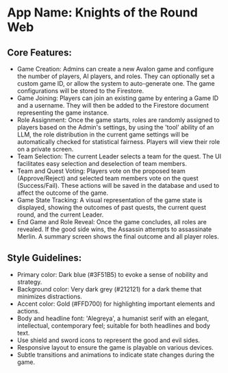 # **App Name**: Knights of the Round Web

## Core Features:

- Game Creation: Admins can create a new Avalon game and configure the number of players, AI players, and roles. They can optionally set a custom game ID, or allow the system to auto-generate one. The game configurations will be stored to the Firestore.
- Game Joining: Players can join an existing game by entering a Game ID and a username. They will then be added to the Firestore document representing the game instance.
- Role Assignment: Once the game starts, roles are randomly assigned to players based on the Admin's settings, by using the 'tool' ability of an LLM, the role distribution in the current game settings will be automatically checked for statistical fairness. Players will view their role on a private screen.
- Team Selection: The current Leader selects a team for the quest. The UI facilitates easy selection and deselection of team members.
- Team and Quest Voting: Players vote on the proposed team (Approve/Reject) and selected team members vote on the quest (Success/Fail). These actions will be saved in the database and used to affect the outcome of the game.
- Game State Tracking: A visual representation of the game state is displayed, showing the outcomes of past quests, the current quest round, and the current Leader.
- End Game and Role Reveal: Once the game concludes, all roles are revealed. If the good side wins, the Assassin attempts to assassinate Merlin. A summary screen shows the final outcome and all player roles.

## Style Guidelines:

- Primary color: Dark blue (#3F51B5) to evoke a sense of nobility and strategy.
- Background color: Very dark grey (#212121) for a dark theme that minimizes distractions.
- Accent color: Gold (#FFD700) for highlighting important elements and actions.
- Body and headline font: 'Alegreya', a humanist serif with an elegant, intellectual, contemporary feel; suitable for both headlines and body text.
- Use shield and sword icons to represent the good and evil sides.
- Responsive layout to ensure the game is playable on various devices.
- Subtle transitions and animations to indicate state changes during the game.